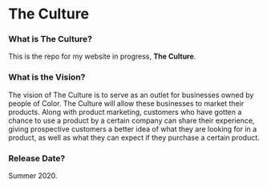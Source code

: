 # The Culture

### What is The Culture?
This is the repo for my website in progress, **The Culture**.

### What is the Vision?
The vision of The Culture is to serve as an outlet for businesses owned by people of Color. The Culture will allow these businesses to market their products. Along with product marketing, customers who have gotten a chance to use a product by a certain company can share their experience, giving prospective customers a better idea of what they are looking for in a product, as well as what they can expect if they purchase a certain product.

### Release Date?
Summer 2020.
